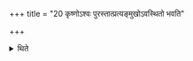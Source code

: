+++
title = "20 कृष्णोऽश्वः पुरस्तात्प्रत्यङ्मुखोऽवस्थितो भवति"

+++

<details><summary>थिते</summary>

कृष्णोऽश्वः पुरस्तात्प्रत्यङ्मुखोऽवस्थितो भवति २०
</details>
